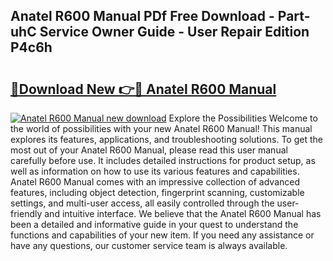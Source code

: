 ## Anatel R600 Manual PDf Free Download - Part-uhC Service Owner Guide - User Repair Edition P4c6h

# <h2><a href="http://bc15748.oget.top/?id=Anatel+R600+Manual">🔗Download New 👉🔴 Anatel R600 Manual</a></h2>

[![Anatel R600 Manual new download](https://i.imgur.com/5g1atiW.png)](http://bc15748.oget.top/?id=Anatel+R600+Manual)
Explore the Possibilities Welcome to the world of possibilities with your new Anatel R600 Manual! This manual explores its features, applications, and troubleshooting solutions. To get the most out of your Anatel R600 Manual, please read this user manual carefully before use. It includes detailed instructions for product setup, as well as information on how to use its various features and capabilities. Anatel R600 Manual comes with an impressive collection of advanced features, including object detection, fingerprint scanning, customizable settings, and multi-user access, all easily controlled through the user-friendly and intuitive interface. We believe that the Anatel R600 Manual has been a detailed and informative guide in your quest to understand the functions and capabilities of your new item. If you need any assistance or have any questions, our customer service team is always available.
